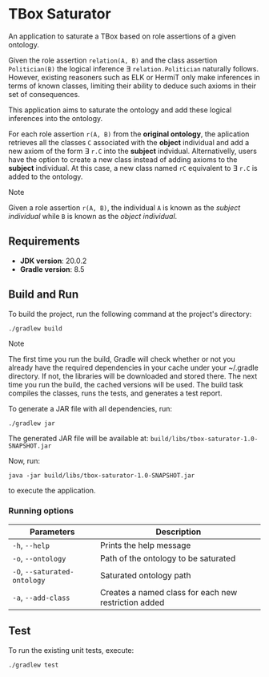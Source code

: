 # TBox Saturator
An application to saturate a TBox based on role assertions of a given ontology.

Given the role assertion `relation(A, B)` and the class assertion `Politician(B)` the logical inference $\exists$ `relation.Politician` naturally follows. However, existing reasoners such as ELK or HermiT only make inferences in terms of known classes, limiting their ability to deduce such axioms in their set of consequences.

This application aims to saturate the ontology and add these logical inferences into the ontology.

For each role assertion `r(A, B)` from the **original ontology**, the aplication retrieves all the classes `C` associated with the **object** individual and add a new axiom of the form $\exists$ `r.C` into the **subject** indvidual. Alternativelly, users have the option to create a new class instead of adding axioms to the **subject** individual. At this case, a new class named `rC` equivalent to $\exists$ `r.C` is added to the ontology.

> [!NOTE]
> Given a role assertion `r(A, B)`, the individual `A` is known as the *subject individual* while `B` is known as the *object individual*.

## Requirements

- **JDK version**: 20.0.2
- **Gradle version**: 8.5

## Build and Run

To build the project, run the following command at the project's directory:

```Batchfile
./gradlew build
```

> [!NOTE]
> The first time you run the build, Gradle will check whether or not you already have the required dependencies in your cache under your ~/.gradle directory. If not, the libraries will be downloaded and stored there. The next time you run the build, the cached versions will be used. The build task compiles the classes, runs the tests, and generates a test report.

To generate a JAR file with all dependencies, run: 

```Batchfile
./gradlew jar
```

The generated JAR file will be available at: `build/libs/tbox-saturator-1.0-SNAPSHOT.jar`

Now, run:

```Batchfile
java -jar build/libs/tbox-saturator-1.0-SNAPSHOT.jar
```
to execute the application.

### Running options

|Parameters                   | Description                                          |
|-----------------------------|------------------------------------------------------|
|`-h`, `--help`               | Prints the help message                              |
|`-o`, `--ontology`           | Path of the ontology to be saturated                 |
|`-O`, `--saturated-ontology` | Saturated ontology path                              |
|`-a`, `--add-class`          | Creates a named class for each new restriction added |

## Test

To run the existing unit tests, execute:

```Batchfile
./gradlew test
```